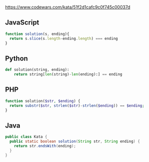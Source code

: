 https://www.codewars.com/kata/51f2d1cafc9c0f745c00037d

## JavaScript
```js
function solution(s, ending){
  return s.slice(s.length-ending.length) === ending
}
```

## Python
```python
def solution(string, ending):
    return string[len(string)-len(ending):] == ending
```

## PHP
```php
function solution($str, $ending) {
  return substr($str, strlen($str)-strlen($ending)) == $ending;
}
```

## Java
```java
public class Kata {
  public static boolean solution(String str, String ending) {
    return str.endsWith(ending);
  }
}
```